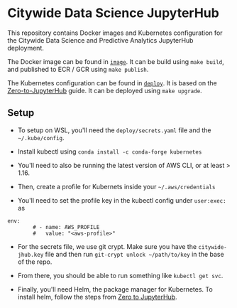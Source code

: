 # Citywide Data Science JupyterHub

This repository contains Docker images and Kubernetes configuration
for the Citywide Data Science and Predictive Analytics JupyterHub deployment.

The Docker image can be found in [`image`](./image).
It can be build using `make build`, and published to ECR / GCR using `make publish`.

The Kubernetes configuration can be found in [`deploy`](./deploy).
It is based on the [Zero-to-JupyterHub](https://zero-to-jupyterhub.readthedocs.io/en/latest/) guide.
It can be deployed using `make upgrade`.

## Setup

* To setup on WSL, you'll need the `deploy/secrets.yaml` file and the `~/.kube/config`. 

* Install kubectl using `conda install -c conda-forge kubernetes` 

* You'll need to also be running the latest version of AWS CLI, or at least > 1.16. 

* Then, create a profile for Kubernets inside your `~/.aws/credentials`

* You'll need to set the profile key in the kubectl config under `user:exec:` as 

```
env:
        # - name: AWS_PROFILE
        #   value: "<aws-profile>"

```

* For the secrets file, we use git crypt. Make sure you have the `citywide-jhub.key` file and then run `git-crypt unlock ~/path/to/key` in the base of the repo. 

* From there, you should be able to run something like `kubectl get svc`. 

* Finally, you'll need Helm, the package manager for Kubernetes. To install helm, follow the steps from [Zero to JupyterHub](https://zero-to-jupyterhub.readthedocs.io/en/latest/setup-helm.html). 
